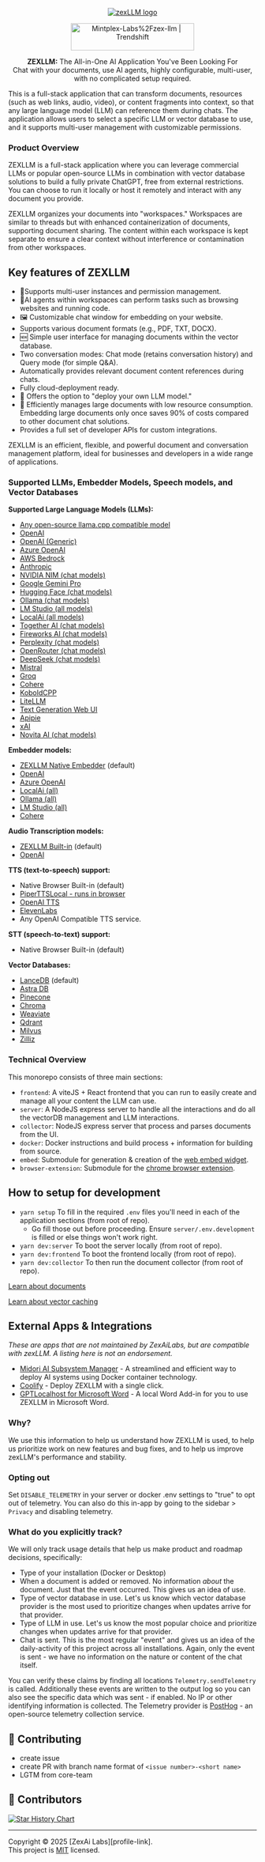 <a name="readme-top"></a>

<p align="center">
  <a href="https://zexllm.com"><img src="https://zexllm.com/anything-llm-dark.png" alt="zexLLM logo"></a>
</p>


<div align='center'>
<a href="https://trendshift.io/repositories/2415" target="_blank"><img src="https://trendshift.io/api/badge/repositories/2415" alt="Mintplex-Labs%2Fzex-llm | Trendshift" style="width: 250px; height: 55px;" width="250" height="55"/></a>
</div>
<p align="center">
    <b>ZEXLLM:</b> The All-in-One AI Application You've Been Looking For<br />
    Chat with your documents, use AI agents, highly configurable, multi-user, with no complicated setup required.
</p>


This is a full-stack application that can transform documents, resources (such as web links, audio, video), or content fragments into context, so that any large language model (LLM) can reference them during chats. The application allows users to select a specific LLM or vector database to use, and it supports multi-user management with customizable permissions.



### Product Overview

ZEXLLM is a full-stack application where you can leverage commercial LLMs or popular open-source LLMs in combination with vector database solutions to build a fully private ChatGPT, free from external restrictions. You can choose to run it locally or host it remotely and interact with any document you provide.

ZEXLLM organizes your documents into "workspaces." Workspaces are similar to threads but with enhanced containerization of documents, supporting document sharing. The content within each workspace is kept separate to ensure a clear context without interference or contamination from other workspaces.

## Key features of ZEXLLM 

- 👤Supports multi-user instances and permission management.
- 🦾AI agents within workspaces can perform tasks such as browsing websites and running code.
- 🖼️ Customizable chat window for embedding on your website.
- Supports various document formats (e.g., PDF, TXT, DOCX).
- 🆕 Simple user interface for managing documents within the vector database.
- Two conversation modes: Chat mode (retains conversation history) and Query mode (for simple Q&A).
- Automatically provides relevant document content references during chats.
- Fully cloud-deployment ready.
- 💬 Offers the option to "deploy your own LLM model."
- 📖  Efficiently manages large documents with low resource consumption. Embedding large documents only once saves 90% of costs compared to other document chat solutions.
- Provides a full set of developer APIs for custom integrations.

ZEXLLM is an efficient, flexible, and powerful document and conversation management platform, ideal for businesses and developers in a wide range of applications.

### Supported LLMs, Embedder Models, Speech models, and Vector Databases

**Supported  Large Language Models (LLMs):**

- [Any open-source llama.cpp compatible model](/server/storage/models/README.md#text-generation-llm-selection)
- [OpenAI](https://openai.com)
- [OpenAI (Generic)](https://openai.com)
- [Azure OpenAI](https://azure.microsoft.com/en-us/products/ai-services/openai-service)
- [AWS Bedrock](https://aws.amazon.com/bedrock/)
- [Anthropic](https://www.anthropic.com/)
- [NVIDIA NIM (chat models)](https://build.nvidia.com/explore/discover)
- [Google Gemini Pro](https://ai.google.dev/)
- [Hugging Face (chat models)](https://huggingface.co/)
- [Ollama (chat models)](https://ollama.ai/)
- [LM Studio (all models)](https://lmstudio.ai)
- [LocalAi (all models)](https://localai.io/)
- [Together AI (chat models)](https://www.together.ai/)
- [Fireworks AI  (chat models)](https://fireworks.ai/)
- [Perplexity (chat models)](https://www.perplexity.ai/)
- [OpenRouter (chat models)](https://openrouter.ai/)
- [DeepSeek (chat models)](https://deepseek.com/)
- [Mistral](https://mistral.ai/)
- [Groq](https://groq.com/)
- [Cohere](https://cohere.com/)
- [KoboldCPP](https://github.com/LostRuins/koboldcpp)
- [LiteLLM](https://github.com/BerriAI/litellm)
- [Text Generation Web UI](https://github.com/oobabooga/text-generation-webui)
- [Apipie](https://apipie.ai/)
- [xAI](https://x.ai/)
- [Novita AI (chat models)](https://novita.ai/model-api/product/llm-api?utm_source=github_zex-llm&utm_medium=github_readme&utm_campaign=link)

**Embedder models:**

- [ZEXLLM Native Embedder](/server/storage/models/README.md) (default)
- [OpenAI](https://openai.com)
- [Azure OpenAI](https://azure.microsoft.com/en-us/products/ai-services/openai-service)
- [LocalAi (all)](https://localai.io/)
- [Ollama (all)](https://ollama.ai/)
- [LM Studio (all)](https://lmstudio.ai)
- [Cohere](https://cohere.com/)

**Audio Transcription models:**

- [ZEXLLM Built-in](https://github.com/Mintplex-Labs/zex-llm/tree/master/server/storage/models#audiovideo-transcription) (default)
- [OpenAI](https://openai.com/)

**TTS (text-to-speech) support:**

- Native Browser Built-in (default)
- [PiperTTSLocal - runs in browser](https://github.com/rhasspy/piper)
- [OpenAI TTS](https://platform.openai.com/docs/guides/text-to-speech/voice-options)
- [ElevenLabs](https://elevenlabs.io/)
- Any OpenAI Compatible TTS service.

**STT (speech-to-text) support:**

- Native Browser Built-in (default)

**Vector Databases:**

- [LanceDB](https://github.com/lancedb/lancedb) (default)
- [Astra DB](https://www.datastax.com/products/datastax-astra)
- [Pinecone](https://pinecone.io)
- [Chroma](https://trychroma.com)
- [Weaviate](https://weaviate.io)
- [Qdrant](https://qdrant.tech)
- [Milvus](https://milvus.io)
- [Zilliz](https://zilliz.com)

### Technical Overview

This monorepo consists of three main sections:

- `frontend`: A viteJS + React frontend that you can run to easily create and manage all your content the LLM can use.
- `server`: A NodeJS express server to handle all the interactions and do all the vectorDB management and LLM interactions.
- `collector`: NodeJS express server that process and parses documents from the UI.
- `docker`: Docker instructions and build process + information for building from source.
- `embed`: Submodule for generation & creation of the [web embed widget](https://github.com/Mintplex-Labs/zexllm-embed).
- `browser-extension`: Submodule for the [chrome browser extension](https://github.com/Mintplex-Labs/zexllm-extension).



## How to setup for development

- `yarn setup` To fill in the required `.env` files you'll need in each of the application sections (from root of repo).
  - Go fill those out before proceeding. Ensure `server/.env.development` is filled or else things won't work right.
- `yarn dev:server` To boot the server locally (from root of repo).
- `yarn dev:frontend` To boot the frontend locally (from root of repo).
- `yarn dev:collector` To then run the document collector (from root of repo).

[Learn about documents](./server/storage/documents/DOCUMENTS.md)

[Learn about vector caching](./server/storage/vector-cache/VECTOR_CACHE.md)

## External Apps & Integrations

_These are apps that are not maintained by ZexAiLabs, but are compatible with zexLLM. A listing here is not an endorsement._

- [Midori AI Subsystem Manager](https://io.midori-ai.xyz/subsystem/zexllm/) - A streamlined and efficient way to deploy AI systems using Docker container technology.
- [Coolify](https://coolify.io/docs/services/zexllm/) - Deploy ZEXLLM with a single click.
- [GPTLocalhost for Microsoft Word](https://gptlocalhost.com/demo/) - A local Word Add-in for you to use ZEXLLM in Microsoft Word.


### Why?

We use this information to help us understand how ZEXLLM is used, to help us prioritize work on new features and bug fixes, and to help us improve zexLLM's performance and stability.

### Opting out

Set `DISABLE_TELEMETRY` in your server or docker .env settings to "true" to opt out of telemetry. You can also do this in-app by going to the sidebar > `Privacy` and disabling telemetry.

### What do you explicitly track?

We will only track usage details that help us make product and roadmap decisions, specifically:

- Type of your installation (Docker or Desktop)
- When a document is added or removed. No information _about_ the document. Just that the event occurred. This gives us an idea of use.
- Type of vector database in use. Let's us know which vector database provider is the most used to prioritize changes when updates arrive for that provider.
- Type of LLM in use. Let's us know the most popular choice and prioritize changes when updates arrive for that provider.
- Chat is sent. This is the most regular "event" and gives us an idea of the daily-activity of this project across all installations. Again, only the event is sent - we have no information on the nature or content of the chat itself.

You can verify these claims by finding all locations `Telemetry.sendTelemetry` is called. Additionally these events are written to the output log so you can also see the specific data which was sent - if enabled. No IP or other identifying information is collected. The Telemetry provider is [PostHog](https://posthog.com/) - an open-source telemetry collection service.

</details>


## 👋 Contributing

- create issue
- create PR with branch name format of `<issue number>-<short name>`
- LGTM from core-team

## 🌟 Contributors

[![Star History Chart](https://api.star-history.com/svg?repos=ZexAi-labs/zex-llm&type=Timeline)](https://star-history.com/#mintplex-labs/zex-llm&Date)

---

Copyright © 2025 [ZexAi Labs][profile-link]. <br />
This project is [MIT](./LICENSE) licensed.